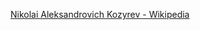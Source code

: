 ﻿[Nikolai Aleksandrovich Kozyrev - Wikipedia](https://en.wikipedia.org/wiki/Nikolai_Aleksandrovich_Kozyrev)